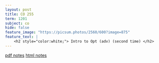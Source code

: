 ```yaml
---
layout: post
title: CO 255
term: 1201
subject: co
hide: false
feature_image: "https://picsum.photos/2560/600?image=875"
feature_text: |
    <h2 style="color:white;"> Intro to Opt (adv) (second time) </h2>
---
```


 [pdf notes](/pdfs/1201/co255.pdf)  [html notes](/markdown/1201/co255/)
